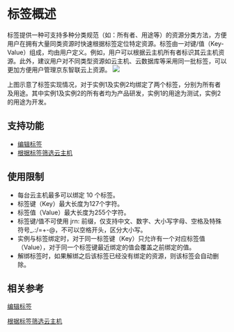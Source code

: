 # 标签概述

标签提供一种可支持多种分类规范（如：所有者、用途等）的资源分类方法，方便用户在拥有大量同类资源时快速根据标签定位特定资源。标签由一对键/值（Key-Value）组成，均由用户定义。例如，用户可以根据云主机所有者标识其云主机资源。此外，建议用户对不同类型资源如云主机、云数据库等采用同一批标签，可以更加方便用户管理京东智联云上资源。
![](../../../../../image/vm/tagoverview.png)

上图示意了标签实现情况，对于实例1及实例2均绑定了两个标签，分别为所有者及用途。其中实例1及实例2的所有者均为产品研发，实例1的用途为测试，实例2的用途为开发。

## 支持功能

* [编辑标签](Edit-Tag.md)
* [根据标签筛选云主机](Filter-by-Tag.md)


## 使用限制

* 每台云主机最多可以绑定 10 个标签。
* 标签键（Key）最大长度为127个字符。
* 标签值（Value）最大长度为255个字符。
* 标签键/值不可使用 jrn: 前缀，仅支持中文、数字、大小写字母、空格及特殊符号_.:/=+-@，不可以空格开头，区分大小写。
* 实例与标签绑定时，对于同一标签键（Key）只允许有一个对应标签值（Value），对于同一个标签键最近绑定的值会覆盖之前绑定的值。
* 解绑标签时，如果解绑之后该标签已经没有绑定的资源，则该标签会自动删除。

## 相关参考

[编辑标签](Edit-Tag.md)

[根据标签筛选云主机](Filter-by-Tag.md)

